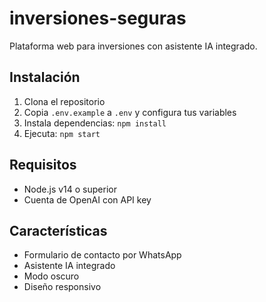 # inversiones-seguras

Plataforma web para inversiones con asistente IA integrado.

## Instalación

1. Clona el repositorio
2. Copia `.env.example` a `.env` y configura tus variables
3. Instala dependencias: `npm install`
4. Ejecuta: `npm start`

## Requisitos

- Node.js v14 o superior
- Cuenta de OpenAI con API key

## Características

- Formulario de contacto por WhatsApp
- Asistente IA integrado
- Modo oscuro
- Diseño responsivo
